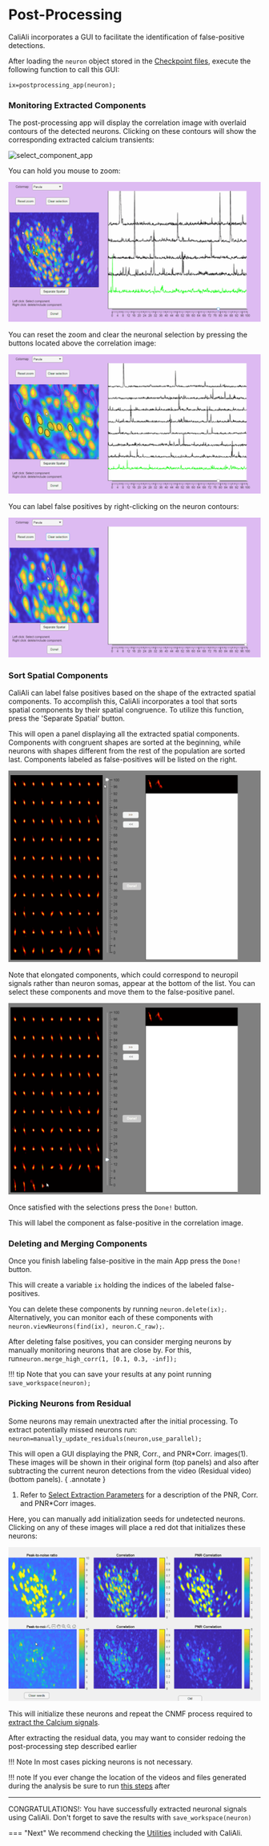 # Post-Processing


CaliAli incorporates a GUI to facilitate the identification of false-positive detections. 

After loading the `neuron` object stored in the [Checkpoint files](extraction.md#chk), execute the following function to call this GUI:

```
ix=postprocessing_app(neuron);
```
### Monitoring Extracted Components <a id="monitor_app"></a>

The post-processing app will display the correlation image with overlaid contours of the detected neurons. Clicking on these contours will show the corresponding extracted calcium transients:

![select_component_app](files/select_component_app.gif)

You can hold you mouse to zoom:

![zoom_app](files/zoom_app.gif)

You can reset the zoom and clear the neuronal selection by pressing the buttons located above the correlation image:

![reset_app](files/reset_app.gif)

You can label false positives by right-clicking on the neuron contours:

![label_fp_app](files/label_fp_app.gif)


### Sort Spatial Components <a id="spatial_sort"></a>

CaliAli can label false positives based on the shape of the extracted spatial components. To accomplish this, CaliAli incorporates a tool that sorts spatial components by their spatial congruence. To utilize this function, press the 'Separate Spatial' button.

This will open a panel displaying all the extracted spatial components. Components with congruent shapes are sorted at the beginning, while neurons with shapes different from the rest of the population are sorted last. Components labeled as false-positives will be listed on the right.

![sort_component_app](files/sort_component_app.gif)

Note that elongated components, which could correspond to neuropil signals rather than neuron somas, appear at the bottom of the list. You can select these components and move them to the false-positive panel.

![sort_component_discard_app](files/sort_component_discard_app.gif)

Once satisfied with the selections press the `Done!` button.

This will label the component as false-positive in the correlation image. 

### Deleting and Merging Components <a id="del_merge"></a>

Once you finish labeling false-positive in the main App press the `Done!` button.

This will create a variable `ix` holding the indices of the labeled false-positives.

You can delete these components by running `neuron.delete(ix);`. Alternatively, you can monitor each of these components with `neuron.viewNeurons(find(ix), neuron.C_raw);`.

After deleting false positives, you can consider merging neurons by manually monitoring neurons that are close by. For this, run`neuron.merge_high_corr(1, [0.1, 0.3, -inf]);`

!!! tip
	Note that you can save your results at any point running `save_workspace(neuron);`

### Picking Neurons from Residual <a id="residual"></a>

Some neurons may remain unextracted after the initial processing. To extract potentially missed neurons run: `neuron=manually_update_residuals(neuron,use_parallel);`

This will open a GUI displaying the PNR, Corr., and PNR*Corr. images(1). These images will be shown in their original form (top panels) and also after subtracting the current neuron detections from the video (Residual video) (bottom panels).
{ .annotate }

1.	Refer to [Select Extraction Parameters](extraction.md#gui) for a description of the PNR, Corr. and PNR*Corr images.


Here, you can manually add initialization seeds for undetected neurons. Clicking on any of these images will place a red dot that initializes these neurons:


![pick_residuals](files/pick_residuals.gif)

This will initialize these neurons and repeat the CNMF process required to [extract the Calcium signals](extraction.md#ecs).

After extracting the residual data, you may want to consider redoing the post-processing step described earlier

!!! Note
	In most cases picking neurons is not necessary.


!!! note
	If you ever change the location of the videos and files generated during the analysis be sure to run [this steps](Utilities.md#update_path) after

---	
CONGRATULATIONS!: You have successfully extracted neuronal signals using CaliAli. Don't forget to save the results with `save_workspace(neuron)`

=== "Next"
We recommend checking the [Utilities](Utilities.md)  included with CaliAli.



